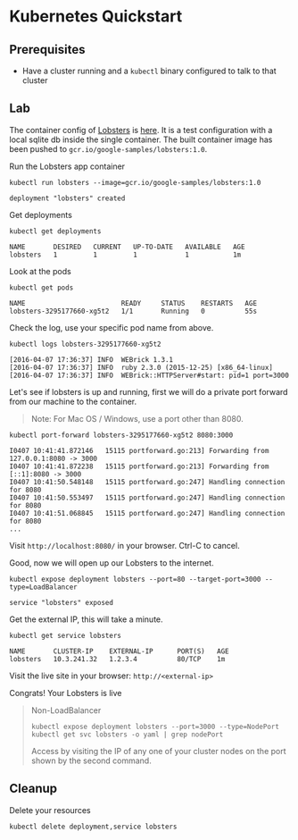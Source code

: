 # Kubernetes Quickstart

## Prerequisites

* Have a cluster running and a `kubectl` binary configured to talk to
  that cluster

## Lab

The container config of [Lobsters](https://github.com/jcs/lobsters) is
[here](lobsters/). It is a test configuration with a local sqlite db
inside the single container. The built container image has been pushed
to `gcr.io/google-samples/lobsters:1.0`.

Run the Lobsters app container

<!-- START bash -->
```
kubectl run lobsters --image=gcr.io/google-samples/lobsters:1.0
```
<!-- END bash -->

```
deployment "lobsters" created
```

Get deployments

```
kubectl get deployments
```

```
NAME       DESIRED   CURRENT   UP-TO-DATE   AVAILABLE   AGE
lobsters   1         1         1            1           1m
```

Look at the pods
<!-- START bash -->
```
kubectl get pods
```
<!-- END bash -->

```
NAME                        READY     STATUS    RESTARTS   AGE
lobsters-3295177660-xg5t2   1/1       Running   0          55s
```

Check the log, use your specific pod name from above.

```
kubectl logs lobsters-3295177660-xg5t2
```

```
[2016-04-07 17:36:37] INFO  WEBrick 1.3.1
[2016-04-07 17:36:37] INFO  ruby 2.3.0 (2015-12-25) [x86_64-linux]
[2016-04-07 17:36:37] INFO  WEBrick::HTTPServer#start: pid=1 port=3000
```

Let's see if lobsters is up and running, first we will do a private
port forward from our machine to the container.

> Note: For Mac OS / Windows, use a port other than 8080.

```
kubectl port-forward lobsters-3295177660-xg5t2 8080:3000
```

```
I0407 10:41:41.872146   15115 portforward.go:213] Forwarding from 127.0.0.1:8080 -> 3000
I0407 10:41:41.872238   15115 portforward.go:213] Forwarding from [::1]:8080 -> 3000
I0407 10:41:50.548148   15115 portforward.go:247] Handling connection for 8080
I0407 10:41:50.553497   15115 portforward.go:247] Handling connection for 8080
I0407 10:41:51.068845   15115 portforward.go:247] Handling connection for 8080
...
```

Visit `http://localhost:8080/` in your browser. Ctrl-C to cancel.

Good, now we will open up our Lobsters to the internet.

<!-- START bash -->
```
kubectl expose deployment lobsters --port=80 --target-port=3000 --type=LoadBalancer
```
<!-- END bash -->

```
service "lobsters" exposed
```

Get the external IP, this will take a minute.

```
kubectl get service lobsters
```

```
NAME       CLUSTER-IP    EXTERNAL-IP      PORT(S)   AGE
lobsters   10.3.241.32   1.2.3.4          80/TCP    1m
```

Visit the live site in your browser: `http://<external-ip>`

Congrats! Your Lobsters is live

> Non-LoadBalancer
>
> ```
> kubectl expose deployment lobsters --port=3000 --type=NodePort
> kubectl get svc lobsters -o yaml | grep nodePort
> ```
>
> Access by visiting the IP of any one of your cluster nodes on the
> port shown by the second command.

## Cleanup

Delete your resources

<!-- START bash -->
```
kubectl delete deployment,service lobsters
```
<!-- END bash -->
